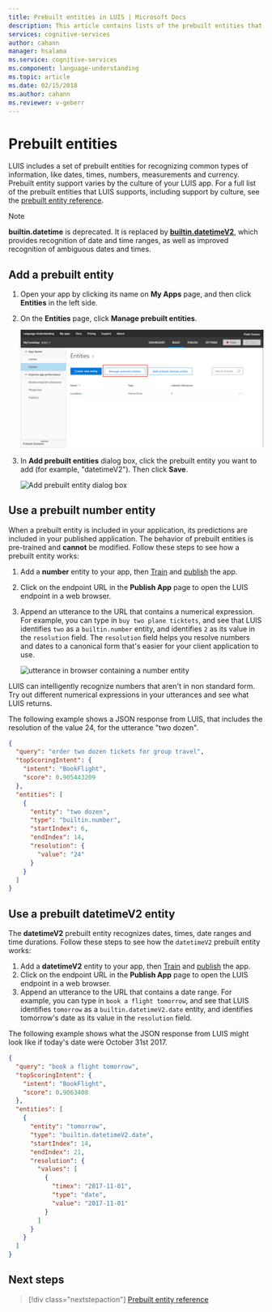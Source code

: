 ```yaml
---
title: Prebuilt entities in LUIS | Microsoft Docs
description: This article contains lists of the prebuilt entities that are included in Language Understanding Intelligent Services (LUIS).
services: cognitive-services
author: cahann
manager: hsalama
ms.service: cognitive-services
ms.component: language-understanding
ms.topic: article
ms.date: 02/15/2018
ms.author: cahann
ms.reviewer: v-geberr
---
```


# Prebuilt entities

LUIS includes a set of prebuilt entities for recognizing common types of information, like dates, times, numbers, measurements and currency. Prebuilt entity support varies by the culture of your LUIS app. For a full list of the prebuilt entities that LUIS supports, including support by culture, see the [prebuilt entity reference](./luis-reference-prebuilt-entities.md).

> [!NOTE]
> **builtin.datetime** is deprecated. It is replaced by [**builtin.datetimeV2**](luis-reference-prebuilt-datetimev2.md), which provides recognition of date and time ranges, as well as improved recognition of ambiguous dates and times.

## Add a prebuilt entity

1. Open your app by clicking its name on **My Apps** page, and then click **Entities** in the left side. 
2. On the **Entities** page, click **Manage prebuilt entities**.

    ![Entities Page - Manage prebuilt entities](./media/luis-use-prebuilt-entity/add-prebuilt-entity-button.png)
3. In **Add prebuilt entities** dialog box, click the prebuilt entity you want to add (for example, "datetimeV2"). Then click **Save**.

    ![Add prebuilt entity dialog box](./media/luis-use-prebuilt-entity/add-prebuilt-entity-dialog.png)

## Use a prebuilt number entity
When a prebuilt entity is included in your application, its predictions are included in your published application. 
The behavior of prebuilt entities is pre-trained and **cannot** be modified. Follow these steps to see how a prebuilt entity works:

1. Add a **number** entity to your app, then [Train](interactive-test.md) and [publish](luis-how-to-publish-app.md) the app.
2. Click on the endpoint URL in the **Publish App** page to open the LUIS endpoint in a web browser. 
3. Append an utterance to the URL that contains a numerical expression. For example, you can type in `buy two plane ticktets`, and see that LUIS identifies `two` as a `builtin.number` entity, and identifies `2` as its value in the `resolution` field. The `resolution` field helps you resolve numbers and dates to a canonical form that's easier for your client application to use. 

    ![utterance in browser containing a number entity](./media/luis-use-prebuilt-entity/browser-query.png)

LUIS can intelligently recognize numbers that aren't in non standard form. Try out different numerical expressions in your utterances and see what LUIS returns.

The following example shows a JSON response from LUIS, that includes the resolution of the value 24, for the utterance "two dozen".

```json
{
  "query": "order two dozen tickets for group travel",
  "topScoringIntent": {
    "intent": "BookFlight",
    "score": 0.905443209
  },
  "entities": [
    {
      "entity": "two dozen",
      "type": "builtin.number",
      "startIndex": 6,
      "endIndex": 14,
      "resolution": {
        "value": "24"
      }
    }
  ]
}
```
## Use a prebuilt datetimeV2 entity
The **datetimeV2** prebuilt entity recognizes dates, times, date ranges and time durations. Follow these steps to see how the `datetimeV2` prebuilt entity works:

1. Add a **datetimeV2** entity to your app, then [Train](interactive-test.md) and [publish](luis-how-to-publish-app.md) the app.
2. Click on the endpoint URL in the **Publish App** page to open the LUIS endpoint in a web browser. 
3. Append an utterance to the URL that contains a date range. For example, you can type in `book a flight tomorrow`, and see that LUIS identifies `tomorrow` as a `builtin.datetimeV2.date` entity, and identifies tomorrow's date as its value in the `resolution` field. 

The following example shows what the JSON response from LUIS might look like if today's date were October 31st 2017.

```json
{
  "query": "book a flight tomorrow",
  "topScoringIntent": {
    "intent": "BookFlight",
    "score": 0.9063408
  },
  "entities": [
    {
      "entity": "tomorrow",
      "type": "builtin.datetimeV2.date",
      "startIndex": 14,
      "endIndex": 21,
      "resolution": {
        "values": [
          {
            "timex": "2017-11-01",
            "type": "date",
            "value": "2017-11-01"
          }
        ]
      }
    }
  ]
}
```

## Next steps
> [!div class="nextstepaction"]
> [Prebuilt entity reference](./luis-reference-prebuilt-entities.md)
